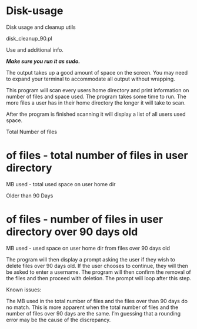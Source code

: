 Disk-usage
==========

Disk usage and cleanup utils

disk_cleanup_90.pl
 
Use and additional info.

***Make sure you run it as sudo.*** 


The output takes up a good amount of space on the screen. You may need
to expand your terminal to accommodate all output without wrapping. 


This program will scan every users home directory and print information
on number of files and space used. The program takes some time to run.
The more files a user has in their home directory the longer it will
take to scan.

After the program is finished scanning it will display a list of all
users used space.


Total Number of files 
# of files  - total number of files in user directory
MB used     - total used space on user home dir

Older than 90 Days
# of files  - number of files in user directory over 90 days old
MB used     - used space on user home dir from files over 90 days old


The program will then display a prompt asking the user if they wish to
delete files over 90 days old. If the user chooses to continue, they
will then be asked to enter a username. The program will then confirm
the removal of the files and then proceed with deletion. The prompt will
loop after this step.

 
Known issues:
 
The MB used in the total number of files and the files over than 90 days
do no match. This is more apparent when the total number of files and
the number of files over 90 days are the same. I’m guessing that a
rounding error may be the cause of the discrepancy. 
